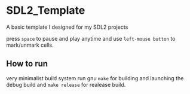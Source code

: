 # SDL2_Template
A basic template I designed for my SDL2 projects 

press `space` to pause and play anytime and use `left-mouse button` to mark/unmark cells.

## How to run

very minimalist build system
run gnu `make` for building and launching the debug build and `make release` for realease build. 
